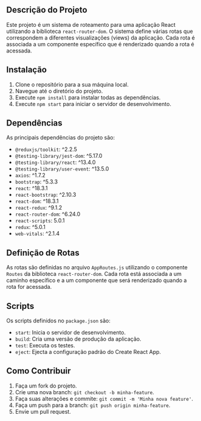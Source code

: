 ## Descrição do Projeto
Este projeto é um sistema de roteamento para uma aplicação React utilizando a biblioteca `react-router-dom`. O sistema define várias rotas que correspondem a diferentes visualizações (views) da aplicação. Cada rota é associada a um componente específico que é renderizado quando a rota é acessada.

## Instalação
1. Clone o repositório para a sua máquina local.  
2. Navegue até o diretório do projeto.  
3. Execute `npm install` para instalar todas as dependências.  
4. Execute `npm start` para iniciar o servidor de desenvolvimento.

## Dependências
As principais dependências do projeto são:

- `@reduxjs/toolkit`: ^2.2.5
- `@testing-library/jest-dom`: ^5.17.0
- `@testing-library/react`: ^13.4.0
- `@testing-library/user-event`: ^13.5.0
- `axios`: ^1.7.2
- `bootstrap`: ^5.3.3
- `react`: ^18.3.1
- `react-bootstrap`: ^2.10.3
- `react-dom`: ^18.3.1
- `react-redux`: ^9.1.2
- `react-router-dom`: ^6.24.0
- `react-scripts`: 5.0.1
- `redux`: ^5.0.1
- `web-vitals`: ^2.1.4

## Definição de Rotas
As rotas são definidas no arquivo `AppRoutes.js` utilizando o componente `Routes` da biblioteca `react-router-dom`. Cada rota está associada a um caminho específico e a um componente que será renderizado quando a rota for acessada.

## Scripts
Os scripts definidos no `package.json` são:

- `start`: Inicia o servidor de desenvolvimento.
- `build`: Cria uma versão de produção da aplicação.
- `test`: Executa os testes.
- `eject`: Ejecta a configuração padrão do Create React App.

## Como Contribuir
1. Faça um fork do projeto.  
2. Crie uma nova branch: `git checkout -b minha-feature`.  
3. Faça suas alterações e commite: `git commit -m 'Minha nova feature'`.  
4. Faça um push para a branch: `git push origin minha-feature`.  
5. Envie um pull request.


